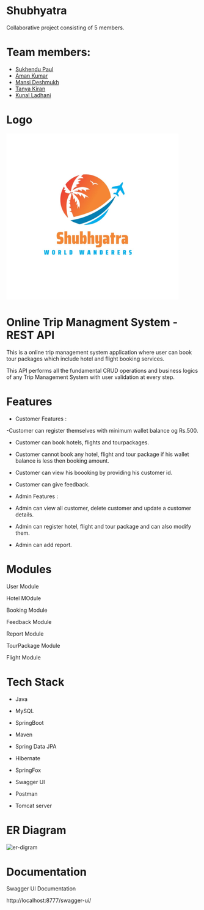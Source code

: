 
# Shubhyatra

Collaborative project consisting of 5 members.

# Team members:
- <a href="https://github.com/sukhendu32">Sukhendu Paul</a>
- <a href="https://github.com/aman1080phd"> Aman Kumar</a>
- <a href="https://github.com/Mansi-Deshmukh">Mansi Deshmukh</a>
- <a href="https://github.com/tanuk11">Tanya Kiran</a>
- <a href="https://github.com/Kunal-Ladhani">Kunal Ladhani</a>

# Logo

<p align="left">
  <img src="/ReadmeImage/Logo.jpg" width="450" alt="accessibility text">
</p>

# Online Trip Managment System - REST API

This is a online trip management system application where user can book tour packages which include hotel and flight booking services.

This API performs all the fundamental CRUD operations and business logics of any Trip Management System with user validation at every step.

# Features

* Customer Features :

-Customer can register themselves with minimum wallet balance og Rs.500.

- Customer can book hotels, flights and tourpackages.

- Customer cannot book any hotel, flight and tour package if his wallet balance is less then booking amount.

- Customer can view his boooking by providing his customer id.

- Customer can give feedback.

* Admin Features :

- Admin can view all customer, delete customer and update a customer details.

- Admin can register hotel, flight and tour package and can also modify them.

- Admin can add report.

# Modules

User Module

Hotel MOdule

Booking Module

Feedback Module

Report Module

TourPackage Module

Flight Module

# Tech Stack

* Java 

* MySQL 

* SpringBoot 

* Maven 

* Spring Data JPA 

* Hibernate 

* SpringFox 

* Swagger UI 

* Postman 

* Tomcat server

# ER Diagram 
![er-digram](https://user-images.githubusercontent.com/102024693/201505821-19a7fd47-90bc-4e75-a538-bc761f70ad34.jpg)

# Documentation

Swagger UI Documentation

http://localhost:8777/swagger-ui/
